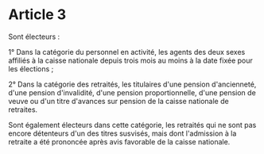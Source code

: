 # Article 3

Sont électeurs :

1° Dans la catégorie du personnel en activité, les agents des deux sexes affiliés à la caisse nationale depuis trois mois au moins à la date fixée pour les élections ;

2° Dans la catégorie des retraités, les titulaires d'une pension d'ancienneté, d'une pension d'invalidité, d'une pension proportionnelle, d'une pension de veuve ou d'un titre d'avances sur pension de la caisse nationale de retraites.

Sont également électeurs dans cette catégorie, les retraités qui ne sont pas encore détenteurs d'un des titres susvisés, mais dont l'admission à la retraite a été prononcée après avis favorable de la caisse nationale.
